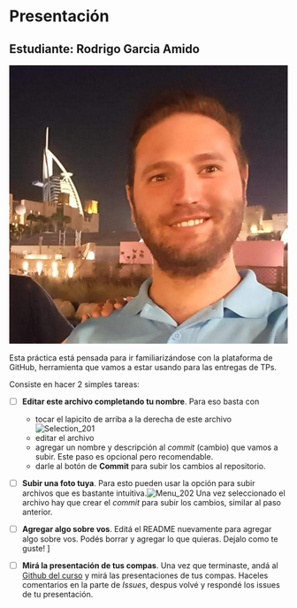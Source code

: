 # Presentación

## Estudiante: Rodrigo Garcia Amido

![yo](https://github.com/obj1unq/2021s1-presentacion-rogarciaa/blob/master/me.jpg)

Esta práctica está pensada para ir familiarizándose con la plataforma de GitHub, herramienta que vamos a estar usando para las entregas de TPs.

Consiste en hacer 2 simples tareas:
- [ ] **Editar este archivo completando tu nombre**. Para eso basta con 
  - tocar el lapicito de arriba a la derecha de este archivo ![Selection_201](https://user-images.githubusercontent.com/4098184/89341982-8096af80-d678-11ea-9248-e70dab4b73f7.png)
  - editar el archivo
  - agregar un nombre y descripción al _commit_ (cambio) que vamos a subir. Este paso es opcional pero recomendable.
  - darle al botón de **Commit** para subir los cambios al repositorio.


- [ ] **Subir una foto tuya**. Para esto pueden usar la opción para subir archivos que es bastante intuitiva.![Menu_202](https://user-images.githubusercontent.com/4098184/89341973-7e345580-d678-11ea-9a96-7c117034f81a.png)
Una vez seleccionado el archivo hay que crear el _commit_ para subir los cambios, similar al paso anterior.

- [ ] **Agregar algo sobre vos**. Editá el README nuevamente para agregar algo sobre vos. Podés borrar y agregar lo que quieras. Dejalo como te guste!
]
- [ ] **Mirá la presentación de tus compas**. Una vez que terminaste, andá al [Github del curso](https://github.com/obj1unq) y mirá las presentaciones de tus compas. Haceles comentarios en la parte de _Issues_, despus volvé y respondé los issues de tu presentación.

